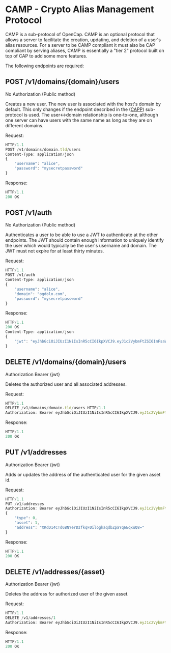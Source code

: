 # CAMP - Crypto Alias Management Protocol

CAMP is a sub-protocol of OpenCap. CAMP is an optional protocol that allows a server to facilitate the creation, updating, and deletion of a user's alias resources. For a server to be CAMP compliant it must also be CAP compliant by serving aliases, CAMP is essentially a "tier 2" protocol built on top of CAP to add some more features.

The following endpoints are required:

## POST /v1/domains/{domain}/users

No Authorization (Public method)

Creates a new user. The new user is associated with the host's domain by default. This only changes if the endpoint described in the ([CAPP](/CAPP.md)) sub-protocol is used. The user<->domain relationship is one-to-one, although one server can have users with the same name as long as they are on different domains.

Request:

```javascript
HTTP/1.1
POST /v1/domains/domain.tld/users
Content-Type: application/json
{
    "username": "alice",
    "password": "mysecretpassword"
}
```

Response:

```javascript
HTTP/1.1
200 OK
```

## POST /v1/auth

No Authorization (Public method)

Authenticates a user to be able to use a JWT to authenticate at the other endpoints. The JWT should contain enough information to uniquely identify the user which would typically be the user's username and domain. The JWT must not expire for at least thirty minutes.

Request:

```javascript
HTTP/1.1
POST /v1/auth
Content-Type: application/json
{
    "username": "alice",
    "domain": "ogdolo.com",
    "password": "mysecretpassword"
}
```

Response:

```javascript
HTTP/1.1
200 OK
Content-Type: application/json
{
    "jwt": "eyJhbGciOiJIUzI1NiIsInR5cCI6IkpXVCJ9.eyJ1c2VybmFtZSI6ImFsaWNlIiwiZG9tYWluIjoiZG9tYWluLnRsZCIsImlhdCI6MTUxNjIzOTAyMn0.Kxy-elSGuiSzBv2s6JlqbFU3kxgOD-sg1fm7AgrRFDE"
}
```

## DELETE /v1/domains/{domain}/users

Authorization Bearer {jwt}

Deletes the authorized user and all associated addresses.  

Request:

```javascript
HTTP/1.1
DELETE /v1/domains/domain.tld/users HTTP/1.1
Authorization: Bearer eyJhbGciOiJIUzI1NiIsInR5cCI6IkpXVCJ9.eyJ1c2VybmFtZSI6ImFsaWNlIiwiZG9tYWluIjoiZG9tYWluLnRsZCIsImlhdCI6MTUxNjIzOTAyMn0.Kxy-elSGuiSzBv2s6JlqbFU3kxgOD-sg1fm7AgrRFDE

```

Response:

```javascript
HTTP/1.1
200 OK
```

## PUT /v1/addresses

Authorization Bearer {jwt}

Adds or updates the address of the authenticated user for the given asset id.  

Request:

```javascript
HTTP/1.1
PUT /v1/addresses
Authorization: Bearer eyJhbGciOiJIUzI1NiIsInR5cCI6IkpXVCJ9.eyJ1c2VybmFtZSI6ImFsaWNlIiwiZG9tYWluIjoiZG9tYWluLnRsZCIsImlhdCI6MTUxNjIzOTAyMn0.Kxy-elSGuiSzBv2s6JlqbFU3kxgOD-sg1fm7AgrRFDE
{
    "type": 0,
    "asset": 1,
    "address": "XKdD14CTd6BNYerDzfkqFDilogkaqdbZpaYq6EqxuQ8="
}
```

Response:

```javascript
HTTP/1.1
200 OK
```

## DELETE /v1/addresses/{asset}

Authorization Bearer {jwt}

Deletes the address for authorized user of the given asset.

Request:

```javascript
HTTP/1.1
DELETE /v1/addresses/1
Authorization: Bearer eyJhbGciOiJIUzI1NiIsInR5cCI6IkpXVCJ9.eyJ1c2VybmFtZSI6ImFsaWNlIiwiZG9tYWluIjoiZG9tYWluLnRsZCIsImlhdCI6MTUxNjIzOTAyMn0.Kxy-elSGuiSzBv2s6JlqbFU3kxgOD-sg1fm7AgrRFDE
```

Response:

```javascript
HTTP/1.1
200 OK
```